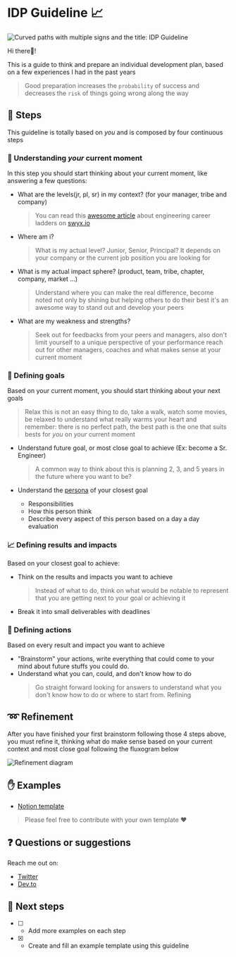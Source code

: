 # IDP Guideline 📈

<!-- Hy there! please open a PR if there is any typo, english is not my native language I'm always learning :heart: I hope this guide help you :heart: -->

![Curved paths with multiple signs and the title: IDP Guideline](https://res.cloudinary.com/daiqkausy/image/upload/v1594582756/idp-cover.png)

Hi there👋!

This is a guide to think and prepare an individual development plan, based on a few experiences I had in the past years

> Good preparation increases the `probability` of success and decreases the `risk` of things going wrong along the way

## 🚶 Steps

This guideline is totally based on _you_ and is composed by four continuous steps

### 💭 Understanding _your_ current moment

In this step you should start thinking about your current moment, like answering a few questions:

- What are the levels(jr, pl, sr) in my context? (for your manager, tribe and company)

  > You can read this [awesome article](https://www.swyx.io/writing/career-ladders/) about engineering career ladders on [swyx.io](https://www.swyx.io/)

- Where am i?

  > What is my actual level? Junior, Senior, Principal? It depends on your company or the current job position you are looking for

- What is my actual impact sphere? (product, team, tribe, chapter, company, market ...)

  > Understand where you can make the real difference, become noted not only by shining but helping others to do their best it's an awesome way to stand out and develop your peers

- What are my weakness and strengths?
  > Seek out for feedbacks from your peers and managers, also don't limit yourself to a unique perspective of your performance reach out for other managers, coaches and what makes sense at your current moment

### 🚩 Defining goals

Based on your current moment, you should start thinking about your next goals

> Relax this is not an easy thing to do, take a walk, watch some movies, be relaxed to understand what really warms your heart and remember: there is no perfect path, the best path is the one that suits bests for _you_ on _your_ current moment

- Understand future goal, or most close goal to achieve (Ex: become a Sr. Engineer)

  > A common way to think about this is planning 2, 3, and 5 years in the future where you want to be?

- Understand the [persona](https://www.interaction-design.org/literature/topics/personas) of your closest goal
  - Responsibilities
  - How this person think
  - Describe every aspect of this person based on a day a day evaluation

### 📈 Defining results and impacts

Based on your closest goal to achieve:

- Think on the results and impacts you want to achieve

  > Instead of what to do, think on what would be notable to represent that you are getting next to your goal or achieving it

- Break it into small deliverables with deadlines

### 📝 Defining actions

Based on every result and impact you want to achieve

- "Brainstorm" your actions, write everything that could come to your mind about future stuffs you could do.
- Understand what you can, could, and don't know how to do
  > Go straight forward looking for answers to understand what you don't know how to do or where to start from.
  > Refining

## ➿ Refinement

After you have finished your first brainstorm following those 4 steps above, you must refine it, thinking what do make sense based on your current context and most close goal following the fluxogram below

<img align="center" src="https://res.cloudinary.com/daiqkausy/image/upload/v1594581200/idp-refinement.png" heigth="100px;" alt="Refinement diagram"/>

## ✋ Examples

- [Notion template](https://www.notion.so/PDI-IDP-Your-Name-c541f5a6bf574d5abf3ed6c60f8e1820)

> Please feel free to contribute with your own template ❤️

## ❓ Questions or suggestions

Reach me out on:

- [Twitter](https://twitter.com/_luistak)
- [Dev.to](https://dev.to/luistak)

## 🔧 Next steps

- [ ] - Add more examples on each step
- [x] - Create and fill an example template using this guideline
